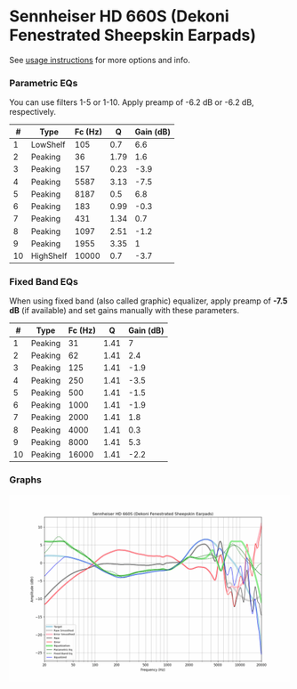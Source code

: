 # Sennheiser HD 660S (Dekoni Fenestrated Sheepskin Earpads)
See [usage instructions](https://github.com/jaakkopasanen/AutoEq#usage) for more options and info.

### Parametric EQs
You can use filters 1-5 or 1-10. Apply preamp of -6.2 dB or -6.2 dB, respectively.

|   # | Type      |   Fc (Hz) |    Q |   Gain (dB) |
|-----|-----------|-----------|------|-------------|
|   1 | LowShelf  |       105 | 0.7  |         6.6 |
|   2 | Peaking   |        36 | 1.79 |         1.6 |
|   3 | Peaking   |       157 | 0.23 |        -3.9 |
|   4 | Peaking   |      5587 | 3.13 |        -7.5 |
|   5 | Peaking   |      8187 | 0.5  |         6.8 |
|   6 | Peaking   |       183 | 0.99 |        -0.3 |
|   7 | Peaking   |       431 | 1.34 |         0.7 |
|   8 | Peaking   |      1097 | 2.51 |        -1.2 |
|   9 | Peaking   |      1955 | 3.35 |         1   |
|  10 | HighShelf |     10000 | 0.7  |        -3.7 |

### Fixed Band EQs
When using fixed band (also called graphic) equalizer, apply preamp of **-7.5 dB** (if available) and set gains manually with these parameters.

|   # | Type    |   Fc (Hz) |    Q |   Gain (dB) |
|-----|---------|-----------|------|-------------|
|   1 | Peaking |        31 | 1.41 |         7   |
|   2 | Peaking |        62 | 1.41 |         2.4 |
|   3 | Peaking |       125 | 1.41 |        -1.9 |
|   4 | Peaking |       250 | 1.41 |        -3.5 |
|   5 | Peaking |       500 | 1.41 |        -1.5 |
|   6 | Peaking |      1000 | 1.41 |        -1.9 |
|   7 | Peaking |      2000 | 1.41 |         1.8 |
|   8 | Peaking |      4000 | 1.41 |         0.3 |
|   9 | Peaking |      8000 | 1.41 |         5.3 |
|  10 | Peaking |     16000 | 1.41 |        -2.2 |

### Graphs
![](./Sennheiser%20HD%20660S%20(Dekoni%20Fenestrated%20Sheepskin%20Earpads).png)
